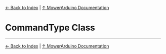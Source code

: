 [← Back to Index](../README.md) | [↑ MowerArduino Documentation](../README.md)

# CommandType Class

---

[← Back to Index](../README.md) | [↑ MowerArduino Documentation](../README.md)
